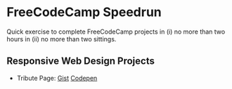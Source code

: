 # FreeCodeCamp Speedrun

Quick exercise to complete FreeCodeCamp projects in (i) no more than two hours in (ii) no more than two sittings.

## Responsive Web Design Projects

- Tribute Page: [Gist](https://gist.github.com/crslud/83d4a9155b2a37ecbb969ab6316e77e1) [Codepen](https://codepen.io/crslud-the-bashful/pen/LYZyEgJ)
